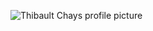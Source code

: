 ![Thibault Chays profile picture](https://media-exp1.licdn.com/dms/image/C4E03AQF4hlMIEerh4g/profile-displayphoto-shrink_200_200/0/1612206727623?e=1620864000&v=beta&t=6o6i_B6tpZvHWL328kheWi0abByt2ToSyOi2n-Y9U2k)
